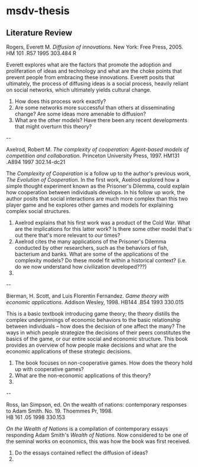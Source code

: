 # msdv-thesis

## Literature Review

Rogers, Everett M. *Diffusion of innovations.* New York: Free Press, 2005.  
HM 101 .R57 1995
303.484 R

Everett explores what are the factors that promote the adoption and proliferation of ideas and technology and what are the choke points that prevent people from embracing these innovations. Everett posits that ultimately, the process of diffusing ideas is a social process, heavily reliant on social networks, which ultimately yields cultural change.
1.	How does this process work exactly?
2.	Are some networks more successful than others at disseminating change? Are some ideas more amenable to diffusion?
3.  What are the other models? Have there been any recent developments that might overturn this theory?

--

Axelrod, Robert M. *The complexity of cooperation: Agent-based models of competition and collaboration*. Princeton University Press, 1997. 
HM131 .A894 1997
302.14-dc21

The *Complexity of Cooperation* is a follow up to the author's previous work, *The Evolution of Cooperation*. In the first work, Axelrod explored how a simple thought experiment known as the Prisoner's Dilemma, could explain how cooperation between individuals develops. In his follow up work, the author posits that social interactions are much more complex than this two player game and he explores other games and models for explaining complex social structures. 
1. Axelrod explains that his first work was a product of the Cold War. What are the implications for this latter work? Is there some other model that's out there that's more relevant to *our* times?
2. Axelrod cites the many applications of the Prisoner's Dilemma  conducted by other researchers, such as the behaviors of fish, bacterium and banks. What are some of the applications of the complexity models? Do these model fit within a historical context? (i.e. do we now understand how civilization developed???)
3.  

--

Bierman, H. Scott, and Luis Florentin Fernandez. *Game theory with economic applications.* Addison Wesley, 1998. 
HB144 .B54 1993 
330.015

This is a basic textbook introducing game theory; the theory distills the complex underpinnings of economic behaviors to the basic relationship between individuals – how does the decision of one affect the many? The ways in which people strategize the decisions of their peers constitutes the basics of the game, or our entire social and economic structure. This book provides an overview of how people make decisions and what are the economic applications of these strategic decisions.
1. The book focuses on non-cooperative games. How does the theory hold up with cooperative games?
2. What are the non-economic applications of this theory?
3.   

--

Ross, Ian Simpson, ed. On the wealth of nations: contemporary responses to Adam Smith. No. 19. Thoemmes Pr, 1998.  
HB 161 .05 1998
330.153 

*On the Wealth of Nations* is a compilation of contemporary essays responding Adam Smith's *Wealth of Nations*. Now considered to be one of the seminal works on economics, this was how the book was first received. 
1. Do the essays contained reflect the diffusion of ideas?
2.  

